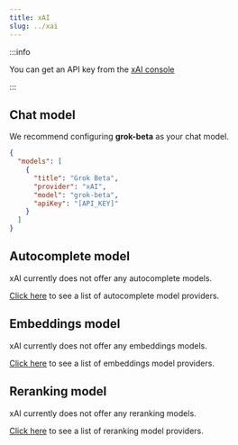 ```yaml
---
title: xAI
slug: ../xai
---
```


:::info

You can get an API key from the [xAI console](https://console.x.ai/)

:::

## Chat model

We recommend configuring **grok-beta** as your chat model.

```json title="config.json (Deprecated)"
{
  "models": [
    {
      "title": "Grok Beta",
      "provider": "xAI",
      "model": "grok-beta",
      "apiKey": "[API_KEY]"
    }
  ]
}
```

## Autocomplete model

xAI currently does not offer any autocomplete models.

[Click here](../../model-types/autocomplete.md) to see a list of autocomplete model providers.

## Embeddings model

xAI currently does not offer any embeddings models.

[Click here](../../model-types/embeddings.md) to see a list of embeddings model providers.

## Reranking model

xAI currently does not offer any reranking models.

[Click here](../../model-types/reranking.md) to see a list of reranking model providers.
